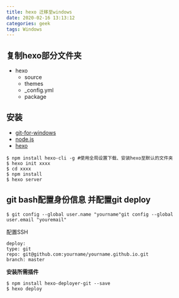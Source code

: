 ```yaml
---
title: hexo 迁移至windows
date: 2020-02-16 13:13:12
categories: geek
tags: Windows
---
```


## 复制hexo部分文件夹

- hexo
  - source
  - themes
  - _config.yml
  - package

## 安装

- [git-for-windows](http://download.csdn.net/download/u013904227/9923305)
- [node.js](https://nodejs.org/en/download/)
- [hexo](https://hexo.io/)

```
$ npm install hexo-cli -g #使用全局设置下载、安装hexo至默认的文件夹
$ hexo init xxxx
$ cd xxxx
$ npm install
$ hexo server
```

<!-- more -->

## git bash配置身份信息 并配置git deploy

```text
$ git config --global user.name "yourname"git config --global user.email "youremail"
```

配置SSH

```
deploy:
type: git
repo: git@github.com:yourname/yourname.github.io.git
branch: master
```

**安装所需插件**

```
$ npm install hexo-deployer-git --save
$ hexo deploy
```
